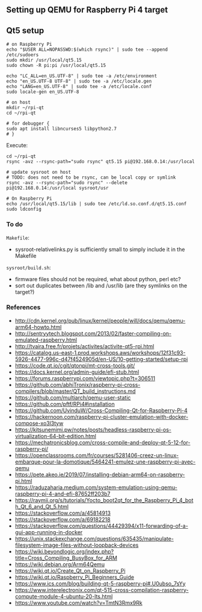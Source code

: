 ## Setting up QEMU for Raspberry Pi 4 target

## Qt5 setup

    # on Raspberry Pi
    echo "$USER ALL=NOPASSWD:$(which rsync)" | sudo tee --append /etc/sudoers
    sudo mkdir /usr/local/qt5.15
    sudo chown -R pi:pi /usr/local/qt5.15

    echo "LC_ALL=en_US.UTF-8" | sudo tee -a /etc/environment
    echo "en_US.UTF-8 UTF-8" | sudo tee -a /etc/locale.gen
    echo "LANG=en_US.UTF-8" | sudo tee -a /etc/locale.conf
    sudo locale-gen en_US.UTF-8

    # on host
    mkdir ~/rpi-qt
    cd ~/rpi-qt

    # for debugger {
    sudo apt install libncurses5 libpython2.7
    # }

Execute:

    cd ~/rpi-qt
    rsync -avz --rsync-path="sudo rsync" qt5.15 pi@192.168.0.14:/usr/local

    # update sysroot on host
    # TODO: does not need to be rsync, can be local copy or symlink
    rsync -avz --rsync-path="sudo rsync" --delete pi@192.168.0.14:/usr/local sysroot/usr

    # On Raspberry Pi
    echo /usr/local/qt5.15/lib | sudo tee /etc/ld.so.conf.d/qt5.15.conf
    sudo ldconfig

### To do

`Makefile`:

- sysroot-relativelinks.py is sufficiently small to simply include it in the Makefile

`sysroot/build.sh`:

- firmware files should not be required, what about python, perl etc?
- sort out duplicates between /lib and /usr/lib (are they symlinks on the target?)

### References

- http://cdn.kernel.org/pub/linux/kernel/people/will/docs/qemu/qemu-arm64-howto.html
- http://sentryytech.blogspot.com/2013/02/faster-compiling-on-emulated-raspberry.html
- http://tvaira.free.fr/projets/activites/activite-qt5-rpi.html
- https://catalog.us-east-1.prod.workshops.aws/workshops/12f31c93-5926-4477-996c-d47f4524905d/en-US/10-getting-started/setup-rpi
- https://code.qt.io/cgit/qtonpi/mt-cross-tools.git/
- https://docs.kernel.org/admin-guide/efi-stub.html
- https://forums.raspberrypi.com/viewtopic.php?t=306511
- https://github.com/abhiTronix/raspberry-pi-cross-compilers/blob/master/QT_build_instructions.md
- https://github.com/multiarch/qemu-user-static
- https://github.com/pftf/RPi4#installation
- https://github.com/UvinduW/Cross-Compiling-Qt-for-Raspberry-Pi-4
- https://hackernoon.com/raspberry-pi-cluster-emulation-with-docker-compose-xo3l3tyw
- https://kitsunemimi.pw/notes/posts/headless-raspberry-pi-os-virtualization-64-bit-edition.html
- https://mechatronicsblog.com/cross-compile-and-deploy-qt-5-12-for-raspberry-pi/
- https://openclassrooms.com/fr/courses/5281406-creez-un-linux-embarque-pour-la-domotique/5464241-emulez-une-raspberry-pi-avec-qemu
- https://pete.akeo.ie/2019/07/installing-debian-arm64-on-raspberry-pi.html
- https://raduzaharia.medium.com/system-emulation-using-qemu-raspberry-pi-4-and-efi-87652ff203b7
- https://raymii.org/s/tutorials/Yocto_boot2qt_for_the_Raspberry_Pi_4_both_Qt_6_and_Qt_5.html
- https://stackoverflow.com/a/45814913
- https://stackoverflow.com/a/69182218
- https://stackoverflow.com/questions/44429394/x11-forwarding-of-a-gui-app-running-in-docker
- https://unix.stackexchange.com/questions/635435/manipulate-filesystem-image-files-without-loopback-devices
- https://wiki.beyondlogic.org/index.php?title=Cross_Compiling_BusyBox_for_ARM
- https://wiki.debian.org/Arm64Qemu
- https://wiki.qt.io/Create_Qt_on_Raspberry_Pi
- https://wiki.qt.io/Raspberry_Pi_Beginners_Guide
- https://www.ics.com/blog/building-qt-5-raspberry-pi#.U0ubso_7sYy
- https://www.interelectronix.com/qt-515-cross-compilation-raspberry-compute-module-4-ubuntu-20-lts.html
- https://www.youtube.com/watch?v=TmtN3Rmx9Rk
